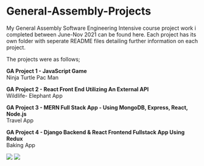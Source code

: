 # General-Assembly-Projects
My General Assembly Software Engineering Intensive course project work i completed between June-Nov 2021 can be found here. Each project has its own folder with seperate README files detailing further information on each project.

The projects were as follows;

**GA Project 1 - JavaScript Game** <br>
Ninja Turtle Pac Man

**GA Project 2 - React Front End Utilizing An External API** <br>
Wildlife- Elephant App

**GA Project 3 - MERN Full Stack App - Using MongoDB, Express, React, Node.js** <br>
Travel App

**GA Project 4 - Django Backend & React Frontend Fullstack App Using Redux** <br>
Baking App

![](edit/main/General%20Assembly%20Logo.png)
![](images/Ninja%20Turtles%20Game.png)
